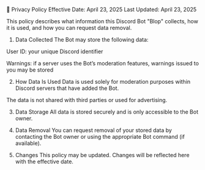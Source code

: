 🔐 Privacy Policy
Effective Date: April 23, 2025
Last Updated: April 23, 2025

This policy describes what information this Discord Bot "Blop" collects, how it is used, and how you can request data removal.

1. Data Collected
The Bot may store the following data:

User ID: your unique Discord identifier

Warnings: if a server uses the Bot’s moderation features, warnings issued to you may be stored

2. How Data Is Used
Data is used solely for moderation purposes within Discord servers that have added the Bot.

The data is not shared with third parties or used for advertising.

3. Data Storage
All data is stored securely and is only accessible to the Bot owner.

4. Data Removal
You can request removal of your stored data by contacting the Bot owner or using the appropriate Bot command (if available).

5. Changes
This policy may be updated. Changes will be reflected here with the effective date.

